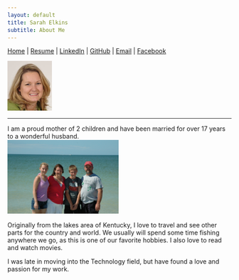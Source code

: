 ```yaml
---
layout: default
title: Sarah Elkins
subtitle: About Me
---
```


[Home](./index.md) | [Resume](./SarahElkinsResume.md) | [LinkedIn](linkedin.com/in/sarah-elkins-93719742) | [GitHub](https://github.com/selkins13) | [Email](sarahelkins13@hotmail.com) | [Facebook](https://www.facebook.com/selkins13)

<img src="./assets/images/HeadShot.jpg" width="100">  

***

I am a proud mother of 2 children and have been married for over 17 years to a wonderful husband.  
<img src="./assets/images/Family.JPG" width="250">    

Originally from the lakes area of Kentucky, I love to travel and see other parts for the country and world.  We usually will spend some time fishing anywhere we go, as this is one of our favorite hobbies.  I also love to read and watch movies.  

I was late in moving into the Technology field, but have found a love and passion for my work.  
